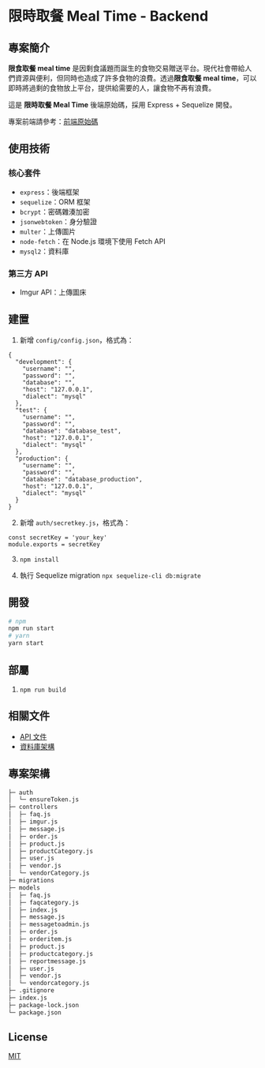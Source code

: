 # 限時取餐 Meal Time - Backend

## 專案簡介

**限食取餐 meal time** 是因剩食議題而誕生的食物交易贈送平台。現代社會帶給人們資源與便利，但同時也造成了許多食物的浪費。透過**限食取餐 meal time**，可以即時將過剩的食物放上平台，提供給需要的人，讓食物不再有浪費。

這是 **限時取餐 Meal Time** 後端原始碼，採用 Express + Sequelize 開發。

專案前端請參考：[前端原始碼](https://github.com/pcchen95/meal-time)

## 使用技術
### 核心套件
* `express`：後端框架
* `sequelize`：ORM 框架
* `bcrypt`：密碼雜湊加密
* `jsonwebtoken`：身分驗證
* `multer`：上傳圖片
* `node-fetch`：在 Node.js 環境下使用 Fetch API
* `mysql2`：資料庫

### 第三方 API
* Imgur API：上傳圖床

## 建置
1. 新增 `config/config.json`，格式為：
```json=
{
  "development": {
    "username": "",
    "password": "",
    "database": "",
    "host": "127.0.0.1",
    "dialect": "mysql"
  },
  "test": {
    "username": "",
    "password": "",
    "database": "database_test",
    "host": "127.0.0.1",
    "dialect": "mysql"
  },
  "production": {
    "username": "",
    "password": "",
    "database": "database_production",
    "host": "127.0.0.1",
    "dialect": "mysql"
  }
}
```

2. 新增 `auth/secretkey.js`，格式為：
```javascript=
const secretKey = 'your_key'
module.exports = secretKey
```

3. `npm install`

4.  執行 Sequelize migration `npx sequelize-cli db:migrate`

## 開發
```bash
# npm
npm run start
# yarn
yarn start
```

## 部屬
1. `npm run build`

## 相關文件
* [API 文件](https://hackmd.io/@meal-time/rJHnNgGXt)
* [資料庫架構](https://hackmd.io/@meal-time/BJVlZRpMF)

## 專案架構
```bash
├─ auth
│  └─ ensureToken.js
├─ controllers
│  ├─ faq.js
│  ├─ imgur.js
│  ├─ message.js
│  ├─ order.js
│  ├─ product.js
│  ├─ productCategory.js
│  ├─ user.js
│  ├─ vendor.js
│  └─ vendorCategory.js
├─ migrations
├─ models
│  ├─ faq.js
│  ├─ faqcategory.js
│  ├─ index.js
│  ├─ message.js
│  ├─ messagetoadmin.js
│  ├─ order.js
│  ├─ orderitem.js
│  ├─ product.js
│  ├─ productcategory.js
│  ├─ reportmessage.js
│  ├─ user.js
│  ├─ vendor.js
│  └─ vendorcategory.js
├─ .gitignore
├─ index.js
├─ package-lock.json
└─ package.json

```

## License

[MIT](https://choosealicense.com/licenses/mit/)
